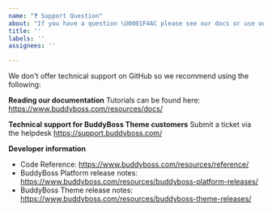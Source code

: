 ```yaml
---
name: "❓ Support Question"
about: "If you have a question \U0001F4AC please see our docs or use our support ticket system!"
title: ''
labels: ''
assignees: ''

---
```


We don't offer technical support on GitHub so we recommend using the following:

**Reading our documentation**
Tutorials can be found here: https://www.buddyboss.com/resources/docs/

**Technical support for BuddyBoss Theme customers**
Submit a ticket via the helpdesk
https://support.buddyboss.com/

**Developer information**
- Code Reference: https://www.buddyboss.com/resources/reference/
- BuddyBoss Platform release notes: https://www.buddyboss.com/resources/buddyboss-platform-releases/
- BuddyBoss Theme release notes: https://www.buddyboss.com/resources/buddyboss-theme-releases/